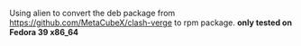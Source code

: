 Using alien to convert the deb package from <https://github.com/MetaCubeX/clash-verge> to rpm package.
**only tested on Fedora 39 x86_64**
